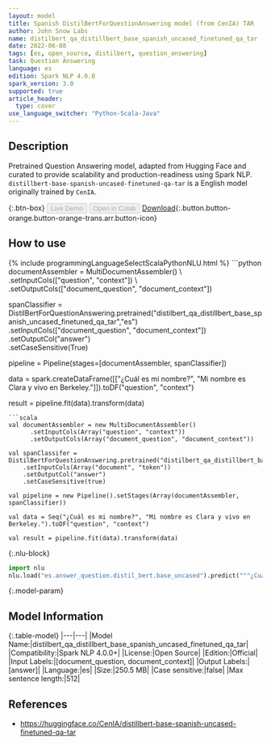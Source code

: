 ```yaml
---
layout: model
title: Spanish DistilBertForQuestionAnswering model (from CenIA) TAR
author: John Snow Labs
name: distilbert_qa_distillbert_base_spanish_uncased_finetuned_qa_tar
date: 2022-06-08
tags: [es, open_source, distilbert, question_answering]
task: Question Answering
language: es
edition: Spark NLP 4.0.0
spark_version: 3.0
supported: true
article_header:
  type: cover
use_language_switcher: "Python-Scala-Java"
---
```


## Description

Pretrained Question Answering model, adapted from Hugging Face and curated to provide scalability and production-readiness using Spark NLP. `distillbert-base-spanish-uncased-finetuned-qa-tar` is a English model originally trained by `CenIA`.

{:.btn-box}
<button class="button button-orange" disabled>Live Demo</button>
<button class="button button-orange" disabled>Open in Colab</button>
[Download](https://s3.amazonaws.com/auxdata.johnsnowlabs.com/public/models/distilbert_qa_distillbert_base_spanish_uncased_finetuned_qa_tar_es_4.0.0_3.0_1654728163939.zip){:.button.button-orange.button-orange-trans.arr.button-icon}

## How to use



<div class="tabs-box" markdown="1">
{% include programmingLanguageSelectScalaPythonNLU.html %}
```python
documentAssembler = MultiDocumentAssembler() \
    .setInputCols(["question", "context"]) \
    .setOutputCols(["document_question", "document_context"])

spanClassifier = DistilBertForQuestionAnswering.pretrained("distilbert_qa_distillbert_base_spanish_uncased_finetuned_qa_tar","es") \
    .setInputCols(["document_question", "document_context"]) \
    .setOutputCol("answer")\
    .setCaseSensitive(True)
    
pipeline = Pipeline(stages=[documentAssembler, spanClassifier])

data = spark.createDataFrame([["¿Cuál es mi nombre?", "Mi nombre es Clara y vivo en Berkeley."]]).toDF("question", "context")

result = pipeline.fit(data).transform(data)
```
```scala
val documentAssembler = new MultiDocumentAssembler() 
      .setInputCols(Array("question", "context")) 
      .setOutputCols(Array("document_question", "document_context"))
 
val spanClassifer = DistilBertForQuestionAnswering.pretrained("distilbert_qa_distillbert_base_spanish_uncased_finetuned_qa_tar","es") 
    .setInputCols(Array("document", "token")) 
    .setOutputCol("answer")
    .setCaseSensitive(true)

val pipeline = new Pipeline().setStages(Array(documentAssembler, spanClassifier))

val data = Seq("¿Cuál es mi nombre?", "Mi nombre es Clara y vivo en Berkeley.").toDF("question", "context")

val result = pipeline.fit(data).transform(data)
```


{:.nlu-block}
```python
import nlu
nlu.load("es.answer_question.distil_bert.base_uncased").predict("""¿Cuál es mi nombre?|||"Mi nombre es Clara y vivo en Berkeley.""")
```

</div>

{:.model-param}
## Model Information

{:.table-model}
|---|---|
|Model Name:|distilbert_qa_distillbert_base_spanish_uncased_finetuned_qa_tar|
|Compatibility:|Spark NLP 4.0.0+|
|License:|Open Source|
|Edition:|Official|
|Input Labels:|[document_question, document_context]|
|Output Labels:|[answer]|
|Language:|es|
|Size:|250.5 MB|
|Case sensitive:|false|
|Max sentence length:|512|

## References

- https://huggingface.co/CenIA/distillbert-base-spanish-uncased-finetuned-qa-tar